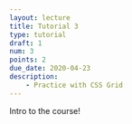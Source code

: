 ```yaml
---
layout: lecture
title: Tutorial 3
type: tutorial
draft: 1
num: 3
points: 2
due_date: 2020-04-23
description: 
    - Practice with CSS Grid
---
```


Intro to the course!